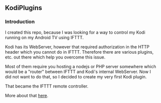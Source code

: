 ## KodiPlugins

### Introduction

I created this repo, because I was looking for a way to control my Kodi running on my Android TV using IFTTT.

Kodi has its WebServer, however that required authorization in the HTTP header which you cannot do in IFTTT.
Therefore there are various plugins, etc. out there which help you overcome this issue.

Most of them require you hosting a nodejs or PHP server somewhere which would be a "router" between IFTTT and Kodi's internal WebServer.
Now I did not want to do that, so I decided to create my very first Kodi plugin.

That became the IFTTT remote controller.

More about that [here](IFTTTRemote).
